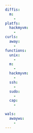 ```yaml
---
diffis:
  m:
    -
platfs:
  hackmyvm:
    -
curls:
  away:
    -
functions:
  unix:
    -
  m:
    -
  hackmyvm:
    -
  ssh:
    -
  sudo:
    -
  cap:
    -

wals:
  awaywu:
    -
---
```


